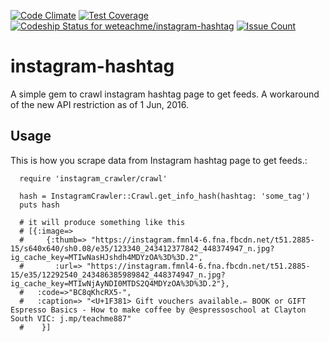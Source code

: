 [![Code Climate](https://codeclimate.com/github/weteachme/instagram-hashtag/badges/gpa.svg)](https://codeclimate.com/github/weteachme/instagram-hashtag)
[![Test Coverage](https://codeclimate.com/github/weteachme/instagram-hashtag/badges/coverage.svg)](https://codeclimate.com/github/weteachme/instagram-hashtag/coverage)
[ ![Codeship Status for weteachme/instagram-hashtag](https://codeship.com/projects/8b5ce690-0ab8-0134-cd6a-223fae911045/status?branch=master)](https://codeship.com/projects/155640)
[![Issue Count](https://codeclimate.com/github/weteachme/instagram-hashtag/badges/issue_count.svg)](https://codeclimate.com/github/weteachme/instagram-hashtag)
# instagram-hashtag
A simple gem to crawl instagram hashtag page to get feeds. A workaround of the new API restriction as of 1 Jun, 2016.

## Usage

This is how you scrape data from Instagram hashtag page to get feeds.:

```
  require 'instagram_crawler/crawl'

  hash = InstagramCrawler::Crawl.get_info_hash(hashtag: 'some_tag')
  puts hash
  
  # it will produce something like this
  # [{:image=>
  #     {:thumb=> "https://instagram.fmnl4-6.fna.fbcdn.net/t51.2885-15/s640x640/sh0.08/e35/123340_243412377842_448374947_n.jpg?ig_cache_key=MTIwNasHJshdh4MDYzOA%3D%3D.2",
  #       :url=> "https://instagram.fmnl4-6.fna.fbcdn.net/t51.2885-15/e35/12292540_243486385989842_448374947_n.jpg?ig_cache_key=MTIwNjAyNDI0MTDS2Q4MDYzOA%3D%3D.2"},
  #   :code=>"BC8qKhcRX5-",
  #   :caption=> "<U+1F381> Gift vouchers available.✏ BOOK or GIFT Espresso Basics - How to make coffee by @espressoschool at Clayton South VIC: j.mp/teachme887"
  #    }]
```
